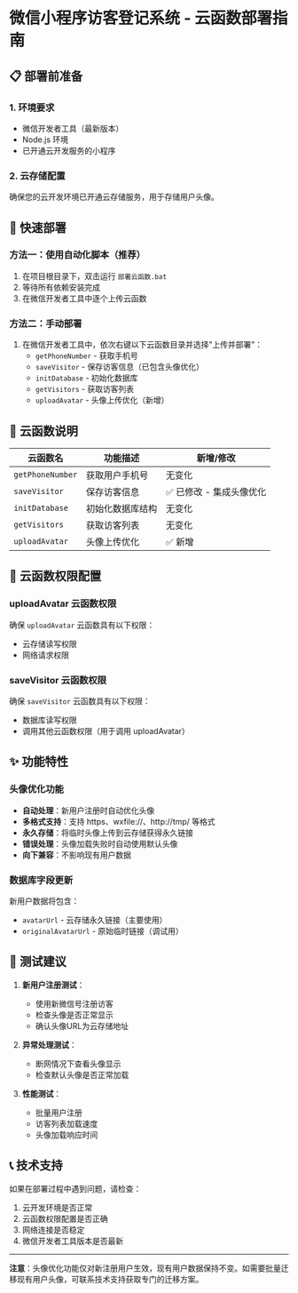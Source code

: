 # 微信小程序访客登记系统 - 云函数部署指南

## 📋 部署前准备

### 1. 环境要求
- 微信开发者工具（最新版本）
- Node.js 环境
- 已开通云开发服务的小程序

### 2. 云存储配置
确保您的云开发环境已开通云存储服务，用于存储用户头像。

## 🚀 快速部署

### 方法一：使用自动化脚本（推荐）

1. 在项目根目录下，双击运行 `部署云函数.bat`
2. 等待所有依赖安装完成
3. 在微信开发者工具中逐个上传云函数

### 方法二：手动部署

1. 在微信开发者工具中，依次右键以下云函数目录并选择"上传并部署"：
   - `getPhoneNumber` - 获取手机号
   - `saveVisitor` - 保存访客信息（已包含头像优化）
   - `initDatabase` - 初始化数据库
   - `getVisitors` - 获取访客列表
   - `uploadAvatar` - 头像上传优化（新增）

## 📁 云函数说明

| 云函数名 | 功能描述 | 新增/修改 |
|---------|----------|----------|
| `getPhoneNumber` | 获取用户手机号 | 无变化 |
| `saveVisitor` | 保存访客信息 | ✅ 已修改 - 集成头像优化 |
| `initDatabase` | 初始化数据库结构 | 无变化 |
| `getVisitors` | 获取访客列表 | 无变化 |
| `uploadAvatar` | 头像上传优化 | ✅ 新增 |

## 🔧 云函数权限配置

### uploadAvatar 云函数权限
确保 `uploadAvatar` 云函数具有以下权限：
- 云存储读写权限
- 网络请求权限

### saveVisitor 云函数权限  
确保 `saveVisitor` 云函数具有以下权限：
- 数据库读写权限
- 调用其他云函数权限（用于调用 uploadAvatar）

## ✨ 功能特性

### 头像优化功能
- **自动处理**：新用户注册时自动优化头像
- **多格式支持**：支持 https、wxfile://、http://tmp/ 等格式
- **永久存储**：将临时头像上传到云存储获得永久链接
- **错误处理**：头像加载失败时自动使用默认头像
- **向下兼容**：不影响现有用户数据

### 数据库字段更新
新用户数据将包含：
- `avatarUrl` - 云存储永久链接（主要使用）
- `originalAvatarUrl` - 原始临时链接（调试用）

## 🧪 测试建议

1. **新用户注册测试**：
   - 使用新微信号注册访客
   - 检查头像是否正常显示
   - 确认头像URL为云存储地址

2. **异常处理测试**：
   - 断网情况下查看头像显示
   - 检查默认头像是否正常加载

3. **性能测试**：
   - 批量用户注册
   - 访客列表加载速度
   - 头像加载响应时间

## 📞 技术支持

如果在部署过程中遇到问题，请检查：
1. 云开发环境是否正常
2. 云函数权限配置是否正确
3. 网络连接是否稳定
4. 微信开发者工具版本是否最新

---

**注意**：头像优化功能仅对新注册用户生效，现有用户数据保持不变。如需要批量迁移现有用户头像，可联系技术支持获取专门的迁移方案。
